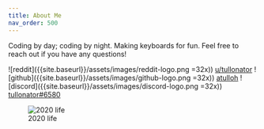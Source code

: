 ```yaml
---
title: About Me
nav_order: 500
---
```


Coding by day; coding by night. Making keyboards for fun. Feel free to reach out if you have any questions!

![reddit]({{site.baseurl}}/assets/images/reddit-logo.png =32x)) [u/tullonator](https://www.reddit.com/user/tullonator)
![github]({{site.baseurl}}/assets/images/github-logo.png =32x)) [atulloh](https://github.com/atulloh)
![discord]({{site.baseurl}}/assets/images/discord-logo.png =32x)) [tullonator#6580](https://discord.com/users/369310977994260482)

<figure>
  <img src="{{ site.url}}/assets/images/me.jpg" alt="2020 life"/>
  <figcaption>2020 life</figcaption>
</figure>